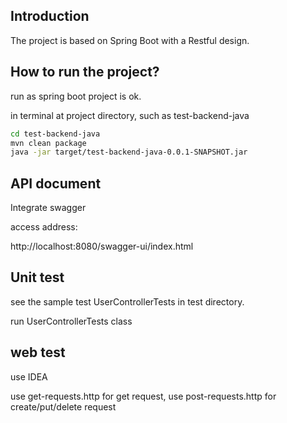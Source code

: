 ## Introduction

The project is based on Spring Boot with a Restful design.

## How to run the project?

run as spring boot project is ok.

in terminal at project directory, such as test-backend-java

```bash
cd test-backend-java
mvn clean package
java -jar target/test-backend-java-0.0.1-SNAPSHOT.jar

```

## API document

Integrate swagger

access address:

http://localhost:8080/swagger-ui/index.html

## Unit test

see the sample test UserControllerTests in test directory.

run UserControllerTests class

## web test

use IDEA

use get-requests.http for get request, use post-requests.http for create/put/delete request

